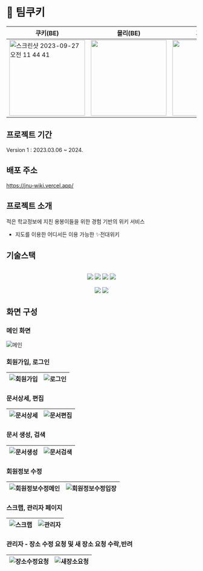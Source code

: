 # 🍪 팀쿠키

| 쿠키(BE)                                                                                                                                                                 | 몰리(BE)                                                                                                                | 가여니(FE)                                                                                                              | 또리(FE)                                                                                                                                                                 | 루트(AOS)                                                                                                               |
| ------------------------------------------------------------------------------------------------------------------------------------------------------------------------ | ----------------------------------------------------------------------------------------------------------------------- | ----------------------------------------------------------------------------------------------------------------------- | ------------------------------------------------------------------------------------------------------------------------------------------------------------------------ | ----------------------------------------------------------------------------------------------------------------------- |
| <img width="200" alt="스크린샷 2023-09-27 오전 11 44 41" src="https://github.com/JNU-econovation/gikhub/assets/102847513/47f9eb46-b7e4-4e25-8f7d-75585ddad749"> | <img src = https://github.com/JNU-econovation/gikhub/assets/102847513/22c19f61-bd41-460e-bc66-8dad6c774a87 width = 200> | <img src = https://github.com/JNU-econovation/gikhub/assets/102847513/182d0fbc-dfff-40eb-8032-4a9f88d14b6c width = 200> | <img width="200" alt="스크린샷 2023-09-27 오전 11 44 25" src="https://github.com/JNU-econovation/gikhub/assets/102847513/2433c9ce-22cf-433d-b96c-8189d46dfb23"> | <img src = https://github.com/JNU-econovation/gikhub/assets/102847513/d6109dbb-446a-4bb2-b2ce-947c8521bbba width = 200> |

## 프로젝트 기간

Version 1 : 2023.03.06 ~ 2024.

## 배포 주소

https://jnu-wiki.vercel.app/

## 프로젝트 소개

적은 학교정보에 지친 용봉이들을 위한 경험 기반의 위키 서비스

- 지도를 이용한 어디서든 이용 가능한 ✨전대위키

## 기술스택
<div align=center> 
	<br>  
		<img src="https://img.shields.io/badge/java-007396?style=for-the-badge&logo=java&logoColor=white">   
	  <img src="https://img.shields.io/badge/mysql-4479A1?style=for-the-badge&logo=mysql&logoColor=white">   
	  <img src="https://img.shields.io/badge/spring-6DB33F?style=for-the-badge&logo=spring&logoColor=white"> 
	  <img src="https://img.shields.io/badge/apache tomcat-F8DC75?style=for-the-badge&logo=apachetomcat&logoColor=white">
	<br>
	<br>  
	  <img src="https://img.shields.io/badge/github-181717?style=for-the-badge&logo=github&logoColor=white">
	  <img src="https://img.shields.io/badge/git-F05032?style=for-the-badge&logo=git&logoColor=white">
	<br>
</div>

## 화면 구성

### 메인 화면

![메인](https://github.com/JNU-econovation/jnu-wiki-fe/assets/102566546/72558b75-940d-4ce5-b5cf-7637df6f1708)

### 회원가입, 로그인

| ![회원가입](https://github.com/JNU-econovation/jnu-wiki-fe/assets/102566546/2e69acc7-75e3-42d4-b650-e713190351f9) | ![로그인](https://github.com/JNU-econovation/jnu-wiki-fe/assets/102566546/18701697-9acc-468f-a0a7-7b0ce9c13b16) |
| ----------------------------------------------------------------------------------------------------------------- | --------------------------------------------------------------------------------------------------------------- |

### 문서상세, 편집

| ![문서상세](https://github.com/JNU-econovation/jnu-wiki-fe/assets/102566546/6a4f4e84-9306-4d90-b568-7718ae537e80) | ![문서편집](https://github.com/JNU-econovation/jnu-wiki-fe/assets/102566546/5d96431c-4785-4433-b83b-1d49ffa2dac5) |
| ----------------------------------------------------------------------------------------------------------------- | ----------------------------------------------------------------------------------------------------------------- |

### 문서 생성, 검색

| ![문서생성](https://github.com/JNU-econovation/jnu-wiki-fe/assets/102566546/a78c090c-da36-4338-9139-bff503f03e42) | ![문서검색](https://github.com/JNU-econovation/jnu-wiki-fe/assets/102566546/4662faa1-4e25-44cc-9b53-0870b26140e7) |
| ----------------------------------------------------------------------------------------------------------------- | ----------------------------------------------------------------------------------------------------------------- |

### 회원정보 수정

| ![회원정보수정메인](https://github.com/JNU-econovation/jnu-wiki-fe/assets/102566546/7315e547-af27-4322-a1a3-52c73e54dc54) | ![회원정보수정입장](https://github.com/JNU-econovation/jnu-wiki-fe/assets/102566546/947cb288-5e65-4a4c-98cc-d86cc0aa0892) |
| ------------------------------------------------------------------------------------------------------------------------- | ------------------------------------------------------------------------------------------------------------------------- |

### 스크랩, 관리자 페이지

| ![스크랩](https://github.com/JNU-econovation/jnu-wiki-fe/assets/102566546/5fa21b5d-c1ef-4078-93b2-16b3ca577e87) | ![관리자](https://github.com/JNU-econovation/jnu-wiki-fe/assets/102566546/bbe80aa3-238f-43e1-acdc-5b711eff88a7) |
| --------------------------------------------------------------------------------------------------------------- | --------------------------------------------------------------------------------------------------------------- |

### 관리자 - 장소 수정 요청 및 새 장소 요청 수락,반려

| ![장소수정요청](https://github.com/JNU-econovation/jnu-wiki-fe/assets/102566546/08c0ab2d-1d7a-4a71-a0f0-8b7f6abe9638) | ![새장소요청](https://github.com/JNU-econovation/jnu-wiki-fe/assets/102566546/1ab0f02b-b479-4197-bbc7-c2051be3ced3) |
| --------------------------------------------------------------------------------------------------------------------- | ------------------------------------------------------------------------------------------------------------------- |
